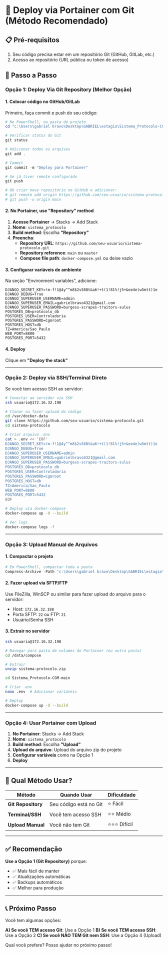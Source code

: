 # 🚀 Deploy via Portainer com Git (Método Recomendado)

## 📋 Pré-requisitos

1. Seu código precisa estar em um repositório Git (GitHub, GitLab, etc.)
2. Acesso ao repositório (URL pública ou token de acesso)

## 🔧 Passo a Passo

### Opção 1: Deploy Via Git Repository (Melhor Opção)

#### 1. Colocar código no GitHub/GitLab

Primeiro, faça commit e push do seu código:

```powershell
# No PowerShell, na pasta do projeto
cd "c:\Users\gabriel bravo\Desktop\GABRIEL\estagio\Sistema_Protocolo-CGM-main"

# Verificar status do Git
git status

# Adicionar todos os arquivos
git add .

# Commit
git commit -m "Deploy para Portainer"

# Se já tiver remote configurado
git push

# OU criar novo repositório no GitHub e adicionar:
# git remote add origin https://github.com/seu-usuario/sistema-protocolo.git
# git push -u origin main
```

#### 2. No Portainer, use "Repository" method

1. **Acesse Portainer** → Stacks → Add Stack
2. **Nome**: `sistema_protocolo`
3. **Build method**: Escolha **"Repository"**
4. **Preencha**:
   - **Repository URL**: `https://github.com/seu-usuario/sistema-protocolo.git`
   - **Repository reference**: `main` ou `master`
   - **Compose file path**: `docker-compose.yml` ou deixe vazio

#### 3. Configurar variáveis de ambiente

Na seção "Environment variables", adicione:

```
DJANGO_SECRET_KEY=!m-f!1@4y^^m8$2v588t&a6!+t(1!81%!j5+&ee4e(w5mtt)1e
DJANGO_DEBUG=True
DJANGO_SUPERUSER_USERNAME=admin
DJANGO_SUPERUSER_EMAIL=gabrielbravo4321@gmail.com
DJANGO_SUPERUSER_PASSWORD=burgess-scrapes-traitors-sulus
POSTGRES_DB=protocolo_db
POSTGRES_USER=Controladoria
POSTGRES_PASSWORD=Cgmroot
POSTGRES_HOST=db
TZ=America/Sao_Paulo
WEB_PORT=8800
POSTGRES_PORT=5432
```

#### 4. Deploy

Clique em **"Deploy the stack"**

---

### Opção 2: Deploy via SSH/Terminal Direto

Se você tem acesso SSH ao servidor:

```bash
# Conectar ao servidor via SSH
ssh usuario@172.16.32.198

# Clonar ou fazer upload do código
cd /var/docker-data
git clone https://github.com/seu-usuario/sistema-protocolo.git
cd sistema-protocolo

# Criar arquivo .env
cat > .env << 'EOF'
DJANGO_SECRET_KEY=!m-f!1@4y^^m8$2v588t&a6!+t(1!81%!j5+&ee4e(w5mtt)1e
DJANGO_DEBUG=True
DJANGO_SUPERUSER_USERNAME=admin
DJANGO_SUPERUSER_EMAIL=gabrielbravo4321@gmail.com
DJANGO_SUPERUSER_PASSWORD=burgess-scrapes-traitors-sulus
POSTGRES_DB=protocolo_db
POSTGRES_USER=Controladoria
POSTGRES_PASSWORD=Cgmroot
POSTGRES_HOST=db
TZ=America/Sao_Paulo
WEB_PORT=8800
POSTGRES_PORT=5432
EOF

# Deploy via docker-compose
docker-compose up -d --build

# Ver logs
docker-compose logs -f
```

---

### Opção 3: Upload Manual de Arquivos

#### 1. Compactar o projeto

```powershell
# Em PowerShell, compactar toda a pasta
Compress-Archive -Path "c:\Users\gabriel bravo\Desktop\GABRIEL\estagio\Sistema_Protocolo-CGM-main" -DestinationPath "sistema-protocolo.zip" -Force
```

#### 2. Fazer upload via SFTP/FTP

Use FileZilla, WinSCP ou similar para fazer upload do arquivo para o servidor:
- Host: `172.16.32.198`
- Porta SFTP: `22` ou FTP: `21`
- Usuário/Senha SSH

#### 3. Extrair no servidor

```bash
ssh usuario@172.16.32.198

# Navegar para pasta de volumes do Portainer (ou outra pasta)
cd /data/compose

# Extrair
unzip sistema-protocolo.zip

cd Sistema_Protocolo-CGM-main

# Criar .env
nano .env  # Adicionar variáveis

# Deploy
docker-compose up -d --build
```

---

### Opção 4: Usar Portainer com Upload

1. **No Portainer**: Stacks → Add Stack
2. **Nome**: `sistema_protocolo`
3. **Build method**: Escolha **"Upload"**
4. **Upload do arquivo**: Upload do arquivo zip do projeto
5. **Configurar variáveis** como na Opção 1
6. **Deploy**

---

## 🎯 Qual Método Usar?

| Método | Quando Usar | Dificuldade |
|--------|-------------|------------|
| **Git Repository** | Seu código está no Git | ⭐ Fácil |
| **Terminal/SSH** | Você tem acesso SSH | ⭐⭐ Médio |
| **Upload Manual** | Você não tem Git | ⭐⭐⭐ Difícil |

---

## ✅ Recomendação

**Use a Opção 1 (Git Repository)** porque:
- ✅ Mais fácil de manter
- ✅ Atualizações automáticas
- ✅ Backups automáticos
- ✅ Melhor para produção

---

## 📞 Próximo Passo

Você tem algumas opções:

**A) Se você TEM acesso Git**: Use a Opção 1
**B) Se você TEM acesso SSH**: Use a Opção 2
**C) Se você NÃO TEM Git nem SSH**: Use a Opção 4 (Upload)

Qual você prefere? Posso ajudar no próximo passo!


